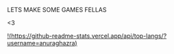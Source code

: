 LETS MAKE SOME GAMES FELLAS

<3

[!(https://github-readme-stats.vercel.app/api/top-langs/?username=anuraghazra)](https://github.com/anuraghazra/github-readme-stats)
